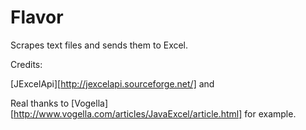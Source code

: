 Flavor
======

Scrapes text files and sends them to Excel.

Credits:

[JExcelApi][http://jexcelapi.sourceforge.net/] and

Real thanks to [Vogella][http://www.vogella.com/articles/JavaExcel/article.html] for example.
